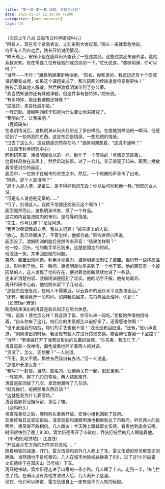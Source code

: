 ```yaml
---
title: "第一章·第一幕 枷锁、交易与计划"
date: 2025-05-27 12:10:00 +0800
categories: [Announcement]
tags: CN
---
```

（次日上午八点 云森市立科学研究中心）<br/>
“所有人，现在有个紧急会议，立刻来到大会议室。”院长一来就着急地说。<br/>
待所有人到齐之后，院长开始说明情况。<br/>
“昨天晚上，安保小组在鹿鸣码头查获了一批违禁品。这些违禁品来自外星，危险系数未知。现在需要几位有经验的成员协助一下。”院长说道，“渡枫明渊，你可以吗？”<br/>
“当然——不行！”渡枫明渊果断地拒绝，“院长，你知道的，我这边还有十个研究课题要完成呢。如果这个课题完成了，那光链网的传输速度将变得更快！”<br/>
院长示意其他人解散，然后把渡枫明渊带到了办公室。<br/>
“我当然知道你还有其他课题，但这件事有些特殊。”院长说。<br/>
“有多特殊，能比我课题还特殊？”<br/>
“这批货，来自杜威尔星。”<br/>
一阵沉默。渡枫明渊终于知道为什么要让他来研究了。<br/>
“我明白了。让我来吧。”<br/>
（鹿鸣码头）<br/>
在说明情况后，渡枫明渊从码头处带走了多份样品。在接触到样品的一瞬间，他感受到了一些熟悉的东西。这些东西是情感，一些怨恨的情感。<br/>
“过去了这么久，这些情感仍然存在吗？”渡枫明渊想着，“这说不通啊？”<br/>
（云森市科学研究中心）<br/>
回到研究室，渡枫明渊像以前一样，制作了一个简易的「灵感交流装置」。<br/>
他将样品放在装置上，然后启动装置。过了一会儿，显示器亮了起来。画面上播放着情感对应的画面。<br/>
画面中，一位男子在城市的天空之中。然后，一个稚嫩的声音传了出来。<br/>
“妈妈，那个人是谁啊？”<br/>
“那个人是人渣，是畜生，是不得好死的东西！你以后可别和他一样。”愤怒的女人说。<br/>
“可是有人说他是无辜的……”<br/>
“行了，别理这人。我就不信他还能毁灭这个城市！”<br/>
画面戛然而止。渡枫明渊冷笑，换了一个样品。<br/>
这次的内容是法院内的审判，是侮辱的情感。<br/>
“先生，你可认罪？”法官问道。<br/>
“我再次强调我的立场，我从未犯罪！”被告席上的人说。<br/>
“放心，我已经解决了。不管怎样，他都会输。”原告律师小声说。<br/>
画面没了。渡枫明渊的脑后突然传来声音：“结果怎样啊？”<br/>
他一惊，回头。他的助手早已到来，这是她固定的时间。<br/>
他浅浅一笑，并未回应她的问题。<br/>
突然，装置出现问题。利用冰元素力，渡枫明渊压制住了装置。但仍有一些样品溢出，影响到了他。只一瞬间，渡枫明渊似乎来到了一个地下室。他的面前有一个被囚禁的人，这人发现了他的存在，便对着他断断续续地说了一些话。<br/>
还未听清楚内容，渡枫明渊便回到了现实。他的助手不解，他匆匆离开。<br/>
离开科研中心前，他给院长留下了几句话。<br/>
“那些东西很危险，任何人不得靠近。以云森市的医疗水平没办法医治。”<br/>
“还有，我得离开一段时间。如果我没回来，先将样品处理掉。切记！”<br/>
（长音Bar·酒馆）<br/>
刚刚结束演出的浅音巡影此刻正在后台休息。<br/>
“嘿，巡影！感觉怎么样？我这热了饭，你可以来一起吃。”老板娘热情地招待着，“自从你来了这儿，咱们店的生意都比以前好多了。还得感谢你啊！”<br/>
“也不全是我的功劳，你们的手艺也很不错！”浅音巡影回应道。“还有，”他小声说道，“刚刚演出的时候，我发现有些人在进行违规交易。能否帮忙查阅一下监控？”<br/>
“当然！”老板娘打开了浅音巡影说的位置的监控。“你先看，我去忙了。”<br/>
浅音巡影一改神情，面色凝重地聆听着两人的对话。<br/>
“货没了。怎么，还想要？”一人说道。<br/>
“不用，我又不傻。那些东西我自有办法。”另一人说道。<br/>
“那位市长怎么办？”<br/>
“我写了一封信。当然，匿名的。让他俩关在一起，旧友重聚。”<br/>
一阵笑声。聊了几句日常后，两人结账离开。<br/>
浅音巡影回放了几次，发现他漏听了几句话。<br/>
“就凭你们，能把那堆东西启动？”<br/>
“这就是我为什么要写信。”<br/>
浅音巡影将证据保留，发给了翎。<br/>
（鹿鸣码头）<br/>
核查完身份之后，鹿鸣码头重新开放。安保小组也回到了政府。<br/>
安排好每日巡查安排后，浅音巡影和渡枫明渊也相继到达了市政府。听完两人的说明后，翎简直不敢相信。几人商议：今天晚上跟踪雷文伍德，看看他到底会去哪。<br/>
时间很快到了晚上8:30。雷文伍德离开了市政府，乔装打扮后的几人跟随着他。<br/>
（市政府[地铁站] - 江渡线）<br/>
“开往金沙东方向的列车即将进站……”<br/>
随着地铁的减速、开门，雷文伍德和另外几人都上了车。雷文伍德的反侦察意识的确强，当然翎也不是吃素的。几人在城市地铁线路换乘了6次，过了近1小时后雷文伍德终于在双庆山（5号线）下车。<br/>
离开地铁站，雷文伍德走进了山旁的一条小路。几人跟了上去。走到一半，铁门拦住了路。在确认没有其他方法进入后，几人离开了这里。<br/>
现在，他们可以确定，雷文伍德身上一定有些不为人知的秘密。<br/>
